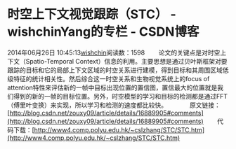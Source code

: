 # 时空上下文视觉跟踪（STC） - wishchinYang的专栏 - CSDN博客
2014年06月26日 10:45:13[wishchin](https://me.csdn.net/wishchin)阅读数：1598
       论文的关键点是对时空上下文（Spatio-Temporal Context）信息的利用。主要思想是通过贝叶斯框架对要跟踪的目标和它的局部上下文区域的时空关系进行建模，得到目标和其周围区域低级特征的统计相关性。然后综合这一时空关系和生物视觉系统上的focus of attention特性来评估新的一帧中目标出现位置的置信图，置信最大的位置就是我们得到的新的一帧的目标位置。另外，时空模型的学习和目标的检测都是通过FFT（傅里叶变换）来实现，所以学习和检测的速度都比较快。      
       原文链接：[http://blog.csdn.net/zouxy09/article/details/16889905#comments](http://blog.csdn.net/zouxy09/article/details/16889905#comments)
       代码下载：[http://www4.comp.polyu.edu.hk/~cslzhang/STC/STC.htm](http://www4.comp.polyu.edu.hk/~cslzhang/STC/STC.htm)
